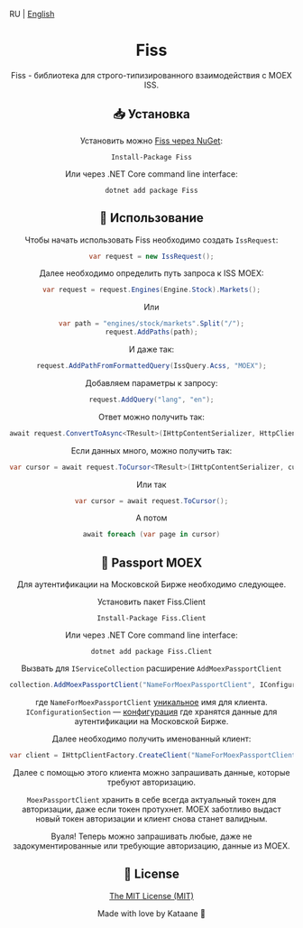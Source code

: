 ﻿RU | [English](./docs/en_US.md)

<div align="center">
<h1>Fiss</h1>
<div>

Fiss - библиотека для строго-типизированного взаимодействия с MOEX ISS.

## 📥 Установка

Установить можно [Fiss через NuGet](https://www.nuget.org/packages/Fiss):
```
Install-Package Fiss
```

Или через .NET Core command line interface:
```
dotnet add package Fiss
```

## 🔧 Использование

Чтобы начать использовать Fiss необходимо создать `IssRequest`:
```csharp
var request = new IssRequest();
```

Далее необходимо определить путь запроса к ISS MOEX:
```csharp
var request = request.Engines(Engine.Stock).Markets();
```

Или
```csharp
var path = "engines/stock/markets".Split("/");
request.AddPaths(path);
```

И даже так:
```csharp
request.AddPathFromFormattedQuery(IssQuery.Acss, "MOEX");
```

Добавляем параметры к запросу:
```csharp
request.AddQuery("lang", "en");
```

Ответ можно получить так:
```csharp
await request.ConvertToAsync<TResult>(IHttpContentSerializer, HttpClient, CancellationToken);
```

Если данных много, можно получить так:
```csharp
var cursor = await request.ToCursor<TResult>(IHttpContentSerializer, cursorTitle, index, total, PageSize, HttpClient, CancellationToken);
```

Или так
```csharp
var cursor = await request.ToCursor();
```

А потом
```csharp
await foreach (var page in cursor)
```

## 🛂 Passport MOEX

Для аутентификации на Московской Бирже необходимо следующее.

Установить пакет Fiss.Client
```
Install-Package Fiss.Client
```

Или через .NET Core command line interface:
```
dotnet add package Fiss.Client
```

Вызвать для `IServiceCollection` расширение `AddMoexPassportClient`
```csharp
collection.AddMoexPassportClient("NameForMoexPassportClient", IConfigurationSection);
```

где `NameForMoexPassportClient` [уникальное](https://learn.microsoft.com/en-us/dotnet/core/extensions/httpclient-factory#named-clients) имя для клиента. `IConfigurationSection`  — [конфигурация](https://learn.microsoft.com/en-us/dotnet/core/extensions/configuration) где хранятся данные для аутентификации на Московской Бирже.

Далее необходимо получить именованный клиент: 
```csharp
var client = IHttpClientFactory.CreateClient("NameForMoexPassportClient");
```

Далее с помощью этого клиента можно запрашивать данные, которые требуют авторизацию. 

`MoexPassportClient` хранить в себе всегда актуальный токен для авторизации, даже если токен протухнет. MOEX заботливо выдаст новый токен авторизации и клиент снова станет валидным.

Вуаля! Теперь можно запрашивать любые, даже не задокументированные или требующие авторизацию, данные из MOEX.

## 📝 License 
[The MIT License (MIT)](https://mit-license.org/)

Made with love by Kataane 💜
